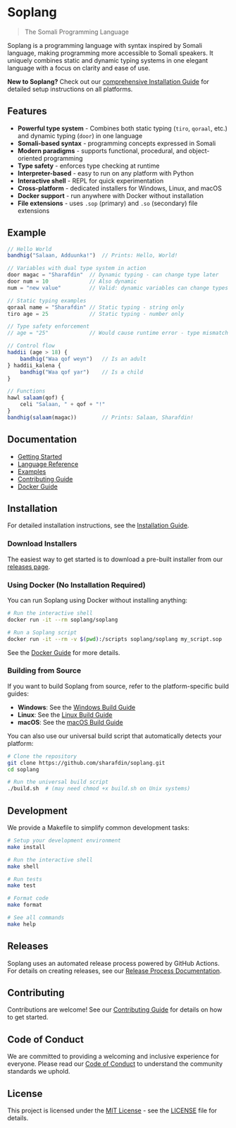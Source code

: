 # Soplang

> The Somali Programming Language

Soplang is a programming language with syntax inspired by Somali language, making programming more accessible to Somali speakers. It uniquely combines static and dynamic typing systems in one elegant language with a focus on clarity and ease of use.

**New to Soplang?** Check out our [comprehensive Installation Guide](docs/installation.md) for detailed setup instructions on all platforms.

## Features

- **Powerful type system** - Combines both static typing (`tiro`, `qoraal`, etc.) and dynamic typing (`door`) in one language
- **Somali-based syntax** - programming concepts expressed in Somali
- **Modern paradigms** - supports functional, procedural, and object-oriented programming
- **Type safety** - enforces type checking at runtime
- **Interpreter-based** - easy to run on any platform with Python
- **Interactive shell** - REPL for quick experimentation
- **Cross-platform** - dedicated installers for Windows, Linux, and macOS
- **Docker support** - run anywhere with Docker without installation
- **File extensions** - uses `.sop` (primary) and `.so` (secondary) file extensions

## Example

```js
// Hello World
bandhig("Salaan, Adduunka!")  // Prints: Hello, World!

// Variables with dual type system in action
door magac = "Sharafdin"  // Dynamic typing - can change type later
door num = 10             // Also dynamic
num = "new value"         // Valid: dynamic variables can change types

// Static typing examples
qoraal name = "Sharafdin" // Static typing - string only
tiro age = 25             // Static typing - number only

// Type safety enforcement
// age = "25"             // Would cause runtime error - type mismatch

// Control flow
haddii (age > 18) {
    bandhig("Waa qof weyn")   // Is an adult
} haddii_kalena {
    bandhig("Waa qof yar")    // Is a child
}

// Functions
hawl salaam(qof) {
    celi "Salaan, " + qof + "!"
}
bandhig(salaam(magac))        // Prints: Salaan, Sharafdin!
```

## Documentation

- [Getting Started](docs/index.md)
- [Language Reference](docs/language/keywords.md)
- [Examples](examples/)
- [Contributing Guide](docs/CONTRIBUTING.md)
- [Docker Guide](docs/docker.md)

## Installation

For detailed installation instructions, see the [Installation Guide](docs/installation.md).

### Download Installers

The easiest way to get started is to download a pre-built installer from our [releases page](https://github.com/sharafdin/soplang/releases).

### Using Docker (No Installation Required)

You can run Soplang using Docker without installing anything:

```bash
# Run the interactive shell
docker run -it --rm soplang/soplang

# Run a Soplang script
docker run -it --rm -v $(pwd):/scripts soplang/soplang my_script.sop
```

See the [Docker Guide](docs/docker.md) for more details.

### Building from Source

If you want to build Soplang from source, refer to the platform-specific build guides:

- **Windows**: See the [Windows Build Guide](windows/WINDOWS_BUILD_GUIDE.md)
- **Linux**: See the [Linux Build Guide](linux/README.md)
- **macOS**: See the [macOS Build Guide](macos/README.md)

You can also use our universal build script that automatically detects your platform:

```bash
# Clone the repository
git clone https://github.com/sharafdin/soplang.git
cd soplang

# Run the universal build script
./build.sh  # (may need chmod +x build.sh on Unix systems)
```

## Development

We provide a Makefile to simplify common development tasks:

```bash
# Setup your development environment
make install

# Run the interactive shell
make shell

# Run tests
make test

# Format code
make format

# See all commands
make help
```

## Releases

Soplang uses an automated release process powered by GitHub Actions. For details on creating releases, see our [Release Process Documentation](docs/RELEASE_PROCESS.md).

## Contributing

Contributions are welcome! See our [Contributing Guide](docs/CONTRIBUTING.md) for details on how to get started.

## Code of Conduct

We are committed to providing a welcoming and inclusive experience for everyone. Please read our [Code of Conduct](CODE_OF_CONDUCT.md) to understand the community standards we uphold.

## License

This project is licensed under the [MIT License](https://opensource.org/licenses/MIT) - see the [LICENSE](LICENSE) file for details.
